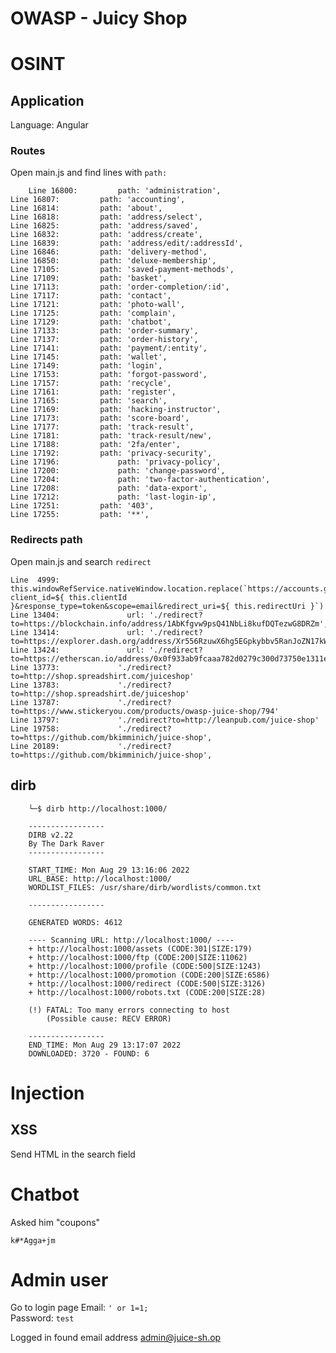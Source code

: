 # OWASP - Juicy Shop

# OSINT
## Application
Language: Angular
### Routes
Open main.js and find lines with `path:`

    	Line 16800:         path: 'administration',
	Line 16807:         path: 'accounting',
	Line 16814:         path: 'about',
	Line 16818:         path: 'address/select',
	Line 16825:         path: 'address/saved',
	Line 16832:         path: 'address/create',
	Line 16839:         path: 'address/edit/:addressId',
	Line 16846:         path: 'delivery-method',
	Line 16850:         path: 'deluxe-membership',
	Line 17105:         path: 'saved-payment-methods',
	Line 17109:         path: 'basket',
	Line 17113:         path: 'order-completion/:id',
	Line 17117:         path: 'contact',
	Line 17121:         path: 'photo-wall',
	Line 17125:         path: 'complain',
	Line 17129:         path: 'chatbot',
	Line 17133:         path: 'order-summary',
	Line 17137:         path: 'order-history',
	Line 17141:         path: 'payment/:entity',
	Line 17145:         path: 'wallet',
	Line 17149:         path: 'login',
	Line 17153:         path: 'forgot-password',
	Line 17157:         path: 'recycle',
	Line 17161:         path: 'register',
	Line 17165:         path: 'search',
	Line 17169:         path: 'hacking-instructor',
	Line 17173:         path: 'score-board',
	Line 17177:         path: 'track-result',
	Line 17181:         path: 'track-result/new',
	Line 17188:         path: '2fa/enter',
	Line 17192:         path: 'privacy-security',
	Line 17196:             path: 'privacy-policy',
	Line 17200:             path: 'change-password',
	Line 17204:             path: 'two-factor-authentication',
	Line 17208:             path: 'data-export',
	Line 17212:             path: 'last-login-ip',
	Line 17251:         path: '403',
	Line 17255:         path: '**',

### Redirects path
Open main.js and search `redirect`

	Line  4999:           this.windowRefService.nativeWindow.location.replace(`https://accounts.google.com/o/oauth2/v2/auth?client_id=${ this.clientId }&response_type=token&scope=email&redirect_uri=${ this.redirectUri }`)
	Line 13404:               url: './redirect?to=https://blockchain.info/address/1AbKfgvw9psQ41NbLi8kufDQTezwG8DRZm',
	Line 13414:               url: './redirect?to=https://explorer.dash.org/address/Xr556RzuwX6hg5EGpkybbv5RanJoZN17kW',
	Line 13424:               url: './redirect?to=https://etherscan.io/address/0x0f933ab9fcaaa782d0279c300d73750e1311eae6',
	Line 13773:             './redirect?to=http://shop.spreadshirt.com/juiceshop'
	Line 13783:             './redirect?to=http://shop.spreadshirt.de/juiceshop'
	Line 13787:             './redirect?to=https://www.stickeryou.com/products/owasp-juice-shop/794'
	Line 13797:             './redirect?to=http://leanpub.com/juice-shop'
	Line 19758:             './redirect?to=https://github.com/bkimminich/juice-shop',
	Line 20189:             './redirect?to=https://github.com/bkimminich/juice-shop',

## dirb 


        └─$ dirb http://localhost:1000/                          
        
        -----------------
        DIRB v2.22    
        By The Dark Raver
        -----------------
        
        START_TIME: Mon Aug 29 13:16:06 2022
        URL_BASE: http://localhost:1000/
        WORDLIST_FILES: /usr/share/dirb/wordlists/common.txt
        
        -----------------
        
        GENERATED WORDS: 4612                                                          
        
        ---- Scanning URL: http://localhost:1000/ ----
        + http://localhost:1000/assets (CODE:301|SIZE:179)                                                                                           
        + http://localhost:1000/ftp (CODE:200|SIZE:11062)                                                                                            
        + http://localhost:1000/profile (CODE:500|SIZE:1243)                                                                                         
        + http://localhost:1000/promotion (CODE:200|SIZE:6586)                                                                                       
        + http://localhost:1000/redirect (CODE:500|SIZE:3126)                                                                                        
        + http://localhost:1000/robots.txt (CODE:200|SIZE:28)                                                                                        
                                                                                                                                                     
        (!) FATAL: Too many errors connecting to host
            (Possible cause: RECV ERROR)
                                                                                       
        -----------------
        END_TIME: Mon Aug 29 13:17:07 2022
        DOWNLOADED: 3720 - FOUND: 6
# Injection
## XSS
Send HTML in the search field 

# Chatbot
Asked him "coupons"

    k#*Agga+jm
# Admin user
Go to login page
Email: `' or 1=1;`  
Password: `test`

Logged in found email address
    admin@juice-sh.op
